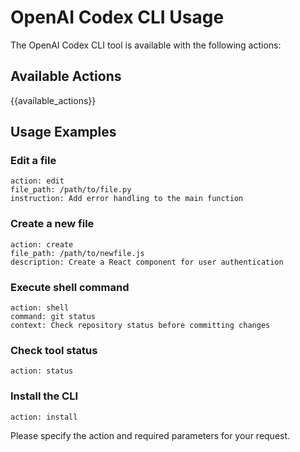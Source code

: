 # OpenAI Codex CLI Usage

The OpenAI Codex CLI tool is available with the following actions:


## Available Actions

{{available_actions}}


## Usage Examples

### Edit a file

```
action: edit
file_path: /path/to/file.py
instruction: Add error handling to the main function
```

### Create a new file

```
action: create
file_path: /path/to/newfile.js
description: Create a React component for user authentication
```

### Execute shell command

```
action: shell
command: git status
context: Check repository status before committing changes
```

### Check tool status

```
action: status
```

### Install the CLI

```
action: install
```

Please specify the action and required parameters for your request.
